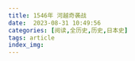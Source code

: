 ```yaml
---
title: 1546年 河越奇袭战
date:  2023-08-31 10:49:56
categories: [阅读,全历史,历史,日本史]
tags: article
index_img: 
---
```


